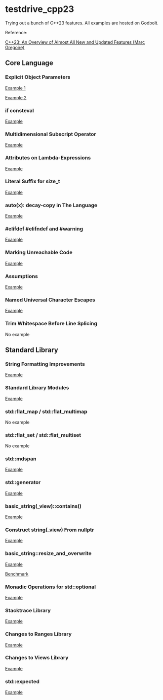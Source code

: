 # testdrive_cpp23

Trying out a bunch of C++23 features. All examples are hosted on Godbolt.

Reference:

[C++23: An Overview of Almost All New and Updated Features (Marc Gregoire)](https://www.youtube.com/watch?v=Cttb8vMuq-Y&ab_channel=CppCon)

## Core Language

### Explicit Object Parameters

[Example 1](https://godbolt.org/z/x1rMKobjn)

[Example 2](https://godbolt.org/z/ccbhaYMse)

### if consteval

[Example](https://godbolt.org/z/TE5Ecc4ha)

### Multidimensional Subscript Operator

[Example](https://godbolt.org/z/5MfW57rTP)

### Attributes on Lambda-Expressions

[Example](https://godbolt.org/z/oK3zoY7h7)

### Literal Suffix for size_t

[Example](https://godbolt.org/z/j44bMbxzd)

### auto(x): decay-copy in The Language

[Example](https://godbolt.org/z/K4bq7K3jq)

### #elifdef #elifndef and #warning

[Example](https://godbolt.org/z/93sfG9hYc)

### Marking Unreachable Code

[Example](https://godbolt.org/z/v4zM3qaoM)

### Assumptions

[Example](https://godbolt.org/z/oedaeWTqs)

### Named Universal Character Escapes

[Example](https://godbolt.org/z/fqGfjWxfr)

### Trim Whitespace Before Line Splicing

No example

## Standard Library

### String Formatting Improvements

[Example](https://godbolt.org/z/9Txfd6b5s)

### Standard Library Modules

[Example](https://godbolt.org/z/sqsjYz334)

### std::flat_map / std::flat_multimap

No example

### std::flat_set / std::flat_multiset

No example

### std::mdspan

[Example](https://godbolt.org/z/cEfM1PjdY)

### std::generator

[Example](https://godbolt.org/z/GoseGhvWE)

### basic_string(_view)::contains()

[Example](https://godbolt.org/z/s4v73z7aK)

### Construct string(_view) From nullptr

[Example](https://godbolt.org/z/6T66Wfxed)

### basic_string::resize_and_overwrite

[Example](https://godbolt.org/z/Pxez35axE)

[Benchmark](https://quick-bench.com/q/InKHV-KCjgZTgUaa2RGtVMugtoQ)

### Monadic Operations for std::optional

[Example](https://godbolt.org/z/3a31szvqK)

### Stacktrace Library

[Example](https://godbolt.org/z/Y4se7vMzz)

### Changes to Ranges Library

[Example](https://godbolt.org/z/6xex8jh7n)

### Changes to Views Library

[Example](https://godbolt.org/z/5PzTKodbP)

### std::expected

[Example](https://godbolt.org/z/G6f37qdvr)